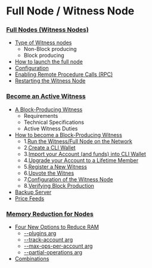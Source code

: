 # Full Node / Witness Node


### [Full Nodes (Witness Nodes)](/developers/5_full-witness_nodes/full_nodes.md#full-nodes-witness-nodes)
- [Type of Witness nodes](/developers/5_full-witness_nodes/full_nodes.md#type-of-witness-nodes)
   - Non-Block producing
   - Block producing
- [How to launch the full node](/developers/5_full-witness_nodes/full_nodes.md#how-to-launch-the-full-node)
- [Configuration](/developers/5_full-witness_nodes/full_nodes.md#configuration)
- [Enabling Remote Procedure Calls (RPC)](/developers/5_full-witness_nodes/full_nodes.md#enabling-remote-procedure-calls-rpc)
- [Restarting the Witness Node](/developers/5_full-witness_nodes/full_nodes.md#restarting-the-witness-node)


### [Become an Active Witness](/developers/5_full-witness_nodes/active_witness.md#become-an-active-witness)

- [A Block-Producing Witness](/developers/5_full-witness_nodes/active_witness.md#a-block-producing-witness)
   - Requirements
   - Technical Specifications
   - Active Witness Duties
 - [How to become a Block-Producing Witness](/developers/5_full-witness_nodes/active_witness.md#how-to-become-a-block-producing-witness)
   - 1.[Run the Witness/Full Node on the Network](/developers/5_full-witness_nodes/active_witness.md#1-run-the-witnessfull-node-on-the-network)
   - 2.[Create a CLI Wallet](/developers/5_full-witness_nodes/active_witness.md#2-create-a-cli-wallet)
   - 3.[Import your Account (and funds) into CLI Wallet](/developers/5_full-witness_nodes/active_witness.md#3-import-your-account-and-funds-into-cli-wallet)
   - 4.[Upgrade your Account to a Lifetime Member](/developers/5_full-witness_nodes/active_witness.md#4-upgrade-your-account-to-a-lifetime-member)
   - 5.[Register a New Witness](/developers/5_full-witness_nodes/active_witness.md#5-registering-a-new-witness)
   - 6.[Upvote the Witnes](/developers/5_full-witness_nodes/active_witness.md#6-upvote-the-witness)
   - 7.[Configuration of the Witness Node](/developers/5_full-witness_nodes/active_witness.md#7-configuration-of-the-witness-node)
   - 8.[Verifying Block Production](/developers/5_full-witness_nodes/active_witness.md#8-verifying-block-production)
- [Backup Server](/developers/5_full-witness_nodes/active_witness.md#backup-server)
- [Price Feeds](/developers/5_full-witness_nodes/active_witness.md#price-feeds)





### [Memory Reduction for Nodes](/developers/5_full-witness_nodes/nodes_memory_reduction.md#memory-reduction-for-nodes)
- [Four New Options to Reduce RAM](/developers/5_full-witness_nodes/nodes_memory_reduction.md#four-new-options-to-reduce-ram)
   - [--plugins arg   ](/developers/5_full-witness_nodes/nodes_memory_reduction.md#--plugins)
   - [--track-account arg ](/developers/5_full-witness_nodes/nodes_memory_reduction.md#--track-account)
   - [--max-ops-per-account arg](/developers/5_full-witness_nodes/nodes_memory_reduction.md#--max-ops-per-account)
   - [--partial-operations arg](/developers/5_full-witness_nodes/nodes_memory_reduction.md#--partial-operations)
- [Combinations](/developers/5_full-witness_nodes/nodes_memory_reduction.md#combinations)


